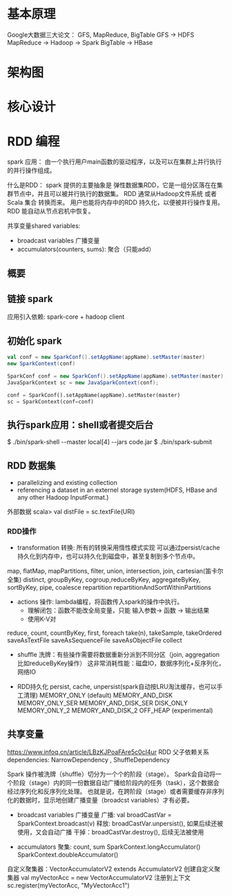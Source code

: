
# 基本原理

Google大数据三大论文： GFS, MapReduce, BigTable
GFS -> HDFS
MapReduce -> Hadoop -> Spark
BigTable -> HBase

# 架构图

# 核心设计

# RDD 编程
spark 应用：
由一个执行用户main函数的驱动程序，以及可以在集群上并行执行的并行操作组成。

什么是RDD：
spark 提供的主要抽象是 弹性数据集RDD，它是一组分区落在在集群节点中，并且可以被并行执行的数据集。
RDD 通常从Hadoop文件系统 或者 Scala 集合 转换而来。
用户也能将内存中的RDD 持久化，以便被并行操作复用。
RDD 能自动从节点宕机中恢复。

共享变量shared variables: 
- broadcast variables 广播变量
- accumulators(counters, sums): 聚合（只能add）




## 概要

## 链接 spark
应用引入依赖: spark-core  + hadoop client

## 初始化 spark
```scala
val conf = new SparkConf().setAppName(appName).setMaster(master)
new SparkContext(conf)
```

```java
SparkConf conf = new SparkConf().setAppName(appName).setMaster(master);
JavaSparkContext sc = new JavaSparkContext(conf);
```

```python
conf = SparkConf().setAppName(appName).setMaster(master)
sc = SparkContext(conf=conf)
```

## 执行spark应用：shell或者提交后台
$ ./bin/spark-shell --master local[4] --jars code.jar
$ ./bin/spark-submit

## RDD 数据集
- parallelizing and existing collection
- referencing a dataset in an externel storage system(HDFS, HBase and any other Hadoop InputFormat.)

外部数据
scala> val distFile = sc.textFile(URI)

### RDD操作
- transformation 转换:
所有的转换采用惰性模式实现
可以通过persist/cache 持久化到内存中，也可以持久化到磁盘中，甚至复制到多个节点中。

map, flatMap, mapPartitions, filter, union, intersection, join, cartesian(笛卡尔全集)
distinct, 
groupByKey, cogroup,reduceByKey, aggregateByKey, sortByKey,
pipe,
coalesce
repartition
repartitionAndSortWithinPartitions


- actions 操作: 
lambda编程，将函数传入spark的操作中执行。
    - 理解闭包：函数不能改全局变量，只能 输入参数-> 函数 -> 输出结果
    - 使用K-V对

reduce, count, countByKey, first, foreach
take(n), takeSample, takeOrdered
saveAsTextFile
saveAsSequenceFile
saveAsObjectFile
collect



- shuffle 洗牌：有些操作需要将数据重新分派到不同分区（join, aggregation比如reduceByKey操作）
这非常消耗性能：磁盘IO，数据序列化+反序列化，网络IO


- RDD持久化 persist, cache, unpersist(spark自动按LRU淘汰缓存，也可以手工清理)
MEMORY_ONLY (default)
MEMORY_AND_DISK
MEMORY_ONLY_SER
MEMORY_AND_DISK_SER
DISK_ONLY
MEMORY_ONLY_2
MEMORY_AND_DISK_2
OFF_HEAP (experimental)


## 共享变量

https://www.infoq.cn/article/LBzKJPoaFAre5c0cI4ur
RDD 父子依赖关系 dependencies: NarrowDependency , ShuffleDependency

Spark 操作被洗牌（shuffle）切分为一个个的阶段（stage）。
Spark会自动将一个阶段（stage）内的同一份数据自动广播给阶段内的任务（task），这个数据会经过序列化和反序列化处理。
也就是说，在跨阶段（stage）或者需要缓存非序列化的数据时，显示地创建广播变量（broadcst variables）才有必要。

- broadcast variables 广播变量
广播: val broadCastVar = SparkContext.broadcast(v)
释放: broadCastVar.unpersist(), 如果后续还被使用，又会自动广播
干掉：broadCastVar.destroy(), 后续无法被使用

-  accumulators 聚集: count, sum
SparkContext.longAccumulator()
SparkContext.doubleAccumulator()

自定义聚集器：VectorAccumulatorV2 extends AccumulatorV2 
创建自定义聚集器 val myVectorAcc = new VectorAccumulatorV2
注册到上下文 sc.register(myVectorAcc, "MyVectorAcc1")


